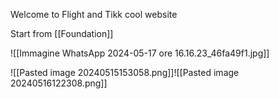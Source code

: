 Welcome to Flight and Tikk cool website

Start from [[Foundation]]

![[Immagine WhatsApp 2024-05-17 ore 16.16.23_46fa49f1.jpg]]

![[Pasted image 20240515153058.png]]![[Pasted image 20240516122308.png]]